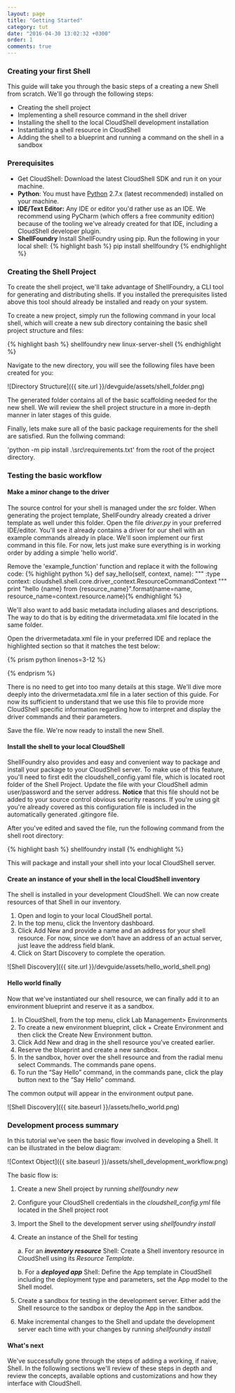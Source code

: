 ```yaml
---
layout: page
title: "Getting Started"
category: tut
date: "2016-04-30 13:02:32 +0300"
order: 1
comments: true
---
```

### Creating your first Shell

This guide will take you through the basic steps of a creating a new Shell from scratch. We'll go through the following steps:

* Creating the shell project
* Implementing a shell resource command in the shell driver
* Installing the shell to the local CloudShell development installation
* Instantiating a shell resource in CloudShell
* Adding the shell to a blueprint and running a command on the shell in a sandbox

### Prerequisites
* Get CloudShell: Download the latest CloudShell SDK and run it on your machine.  
* **Python**: You must have [Python](https://www.python.org/downloads/) 2.7.x (latest recommended) installed on your machine.
* **IDE/Text Editor:** Any IDE or editor you'd rather use as an IDE. We recommend using PyCharm (which offers a free community edition) because of the tooling we've already created for that IDE, including a CloudShell developer plugin.
* **ShellFoundry** Install ShellFoundry using pip. Run the following in your local shell: {% highlight bash %} pip install shellfoundry {% endhighlight %}

### Creating the Shell Project
To create the shell project, we'll take advantage of ShellFoundry, a CLI tool for generating and distributing shells. If you installed the prerequisites listed above this tool should already be installed and ready on your system.

To create a new project, simply run the following command in your local shell, which will create a new sub directory containing the basic shell project structure and files:

{% highlight bash %} shellfoundry new linux-server-shell {% endhighlight %}

Navigate to the new directory, you will see the following files have been created for you:

![Directory Structure]({{ site.url }}/devguide/assets/shell_folder.png)

The generated folder contains all of the basic scaffolding needed for the new shell. We will review the shell project structure in a more in-depth manner in later stages of this guide.

Finally, lets make sure all of the basic package requirements for the shell are satisfied. Run the follwing command:

'python -m pip install .\src\requirements.txt' from the root of the project directory.

### Testing the basic workflow

#### Make a minor change to the driver

The source control for your shell is managed under the _src_ folder. When generating the project template, ShellFoundry already created a driver template as well under this folder. Open the file _driver.py_ in your preferred IDE/editor. You'll see it already contains a driver for our shell with an example commands already in place. We'll soon implement our first command in this file. For now, lets just make sure everything is in working order by adding a simple 'hello world'.

Remove the 'example_function' function and replace it with the following code:
{% highlight python %}
def say_hello(self, context, name):
    """
    :type context: cloudshell.shell.core.driver_context.ResourceCommandContext
    """
    print "hello {name} from {resource_name}".format(name=name, resource_name=context.resource.name){% endhighlight %}

We'll also want to add basic metadata including aliases and descriptions. The way to do that is by
editing the drivermetadata.xml file located in the same folder.

Open the drivermetadata.xml file in your preferred IDE and replace the highlighted section so that it matches
the test below:

{% prism python linenos=3-12 %}
<Driver Description="Describe the purpose of your CloudShell shell" MainClass="driver.LinuxServerShellDriver" Name="LinuxServerShellDriver" Version="1.0.0">
    <Layout>
        <Category Name="Samples">
            <Command Description="Simple hello world function" DisplayName="Say Hello" Name="say_hello" >
                <Parameters>
                    <Parameter Name="name" Type="String" Mandatory = "True" DefaultValue="" DisplayName="Your name"
                               Description="Enter your full name here"/>
                </Parameters>
            </Command>
        </Category>
    </Layout>
</Driver>

{% endprism %}

There is no need to get into too many details at this stage. We'll dive more deeply into the drivermetadata.xml file in a later section of this guide. For now its sufficient to understand that we use this file to provide more CloudShell specific information regarding how to interpret and display the driver commands and their parameters.

Save the file. We're now ready to install the new Shell.

#### Install the shell to your local CloudShell

ShellFoundry also provides and easy and convenient way to package and install your package to your CloudShell server.
To make use of this feature, you'll need to first edit the cloudshell_config.yaml file, which is located root folder
of the Shell Project. Update the file with your CloudShell admin user/password and the server address.
**Notice** that this file should not be added to your source control obvious security reasons.
If you're using git you're already covered as this configuration file is included in the automatically generated
.gitingore file.

After you've edited and saved the file, run the following command from the shell root directory:

{% highlight bash %} shellfoundry install {% endhighlight %}

This will package and install your shell into your local CloudShell server.

#### Create an instance of your shell in the local CloudShell inventory

The shell is installed in your development CloudShell. We can now create resources of that Shell in our
inventory.

1.	Open and login to your local CloudShell portal.
2.	In the top menu, click the Inventory dashboard.
3.	Click Add New and provide a name and an address for your shell resource. For now, since we don’t have an address of an actual server, just leave the address field blank.
4.	Click on Start Discovery to complete the operation.

![Shell Discovery]({{ site.url }}/devguide/assets/hello_world_shell.png)

#### Hello world finally

Now that we've instantiated our shell resource, we can finally add it to an environment blueprint and reserve it as a sandbox.

1.	In CloudShell, from the top menu,  click Lab Management>  Environments
2.	To create a new environment blueprint, click + Create Environment and then click the Create New Environment button.
3.	Click Add New and drag in the shell resource you’ve created earlier.
4.	Reserve the blueprint and create a new sandbox.
5.	In the sandbox, hover over the shell resource and from the radial menu select Commands.
The commands pane opens.
6.	To run the “Say Hello” command, in the commands pane, click the play button next to the “Say Hello” command.

The common output will appear in the environment output pane.

![Shell Discovery]({{ site.baseurl }}/assets/hello_world.png)

### Development process summary

In this tutorial we've seen the basic flow involved in developing a Shell. It can be illustrated in the below diagram:

![Context Object]({{ site.baseurl }}/assets/shell_development_workflow.png)

The basic flow is:

1. Create a new Shell project by running _shellfoundry new_
2. Configure your CloudShell credentials in the _cloudshell_config.yml_ file located in the Shell project root
3. Import the Shell to the development server using _shellfoundry install_
4. Create an instance of the Shell for testing

    a. For an **_inventory resource_** Shell: Create a Shell inventory resource in CloudShell using its _Resource Template_.

    b. For a **_deployed app_** Shell: Define the App template in CloudShell including the deployment type and parameters, set the App model to the Shell model.
3. Create a sandbox for testing in the development server. Either add the Shell resource to the sandbox or deploy the App in the sandbox.
4. Make incremental changes to the Shell and update the development server each time with your changes by running _shellfoundry install_

#### What's next

We've successfully gone through the steps of adding a working, if naive, Shell.
In the following sections we'll review of these steps in depth and review the concepts, available options
and customizations and how they interface with CloudShell.

